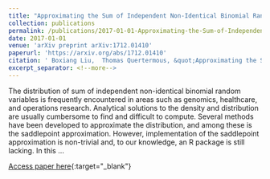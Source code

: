 ```yaml
---
title: "Approximating the Sum of Independent Non-Identical Binomial Random Variables"
collection: publications
permalink: /publications/2017-01-01-Approximating-the-Sum-of-Independent-Non-Identical-Binomial-Random-Variables
date: 2017-01-01
venue: 'arXiv preprint arXiv:1712.01410'
paperurl: 'https://arxiv.org/abs/1712.01410'
citation: ' Boxiang Liu,  Thomas Quertermous, &quot;Approximating the Sum of Independent Non-Identical Binomial Random Variables.&quot; arXiv preprint arXiv:1712.01410, 2017.'
excerpt_separator: <!--more-->
---
```

<!--more-->
The distribution of sum of independent non-identical binomial random variables is frequently encountered in areas such as genomics, healthcare, and operations research. Analytical solutions to the density and distribution are usually cumbersome to find and difficult to compute. Several methods have been developed to approximate the distribution, and among these is the saddlepoint approximation. However, implementation of the saddlepoint approximation is non-trivial and, to our knowledge, an R package is still lacking. In this …

[Access paper here](https://arxiv.org/abs/1712.01410){:target="_blank"}
